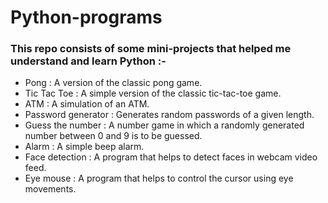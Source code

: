 # Python-programs

### This repo consists of some mini-projects that helped me understand and learn Python :-

<ul>
  <li>Pong : A version of the classic pong game.</li>
  <li>Tic Tac Toe : A simple version of the classic tic-tac-toe game.</li>
  <li>ATM : A simulation of an ATM.</li>
  <li>Password generator : Generates random passwords of a given length.</li>
  <li>Guess the number : A number game in which a randomly generated number between 0 and 9 is to be guessed.</li>
  <li>Alarm : A simple beep alarm.</li>
  <li>Face detection : A program that helps to detect faces in webcam video feed.</li>
  <li>Eye mouse : A program that helps to control the cursor using eye movements.</li>
</ul>

